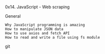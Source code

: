 0x14. JavaScript - Web scraping

General

    Why JavaScript programming is amazing
    How to manipulate JSON data
    How to use axios and fetch API
    How to read and write a file using fs module
git 
